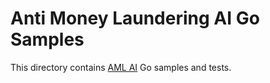 # Anti Money Laundering AI Go Samples

This directory contains [AML AI](https://cloud.google.com/financial-services/anti-money-laundering)
Go samples and tests.
